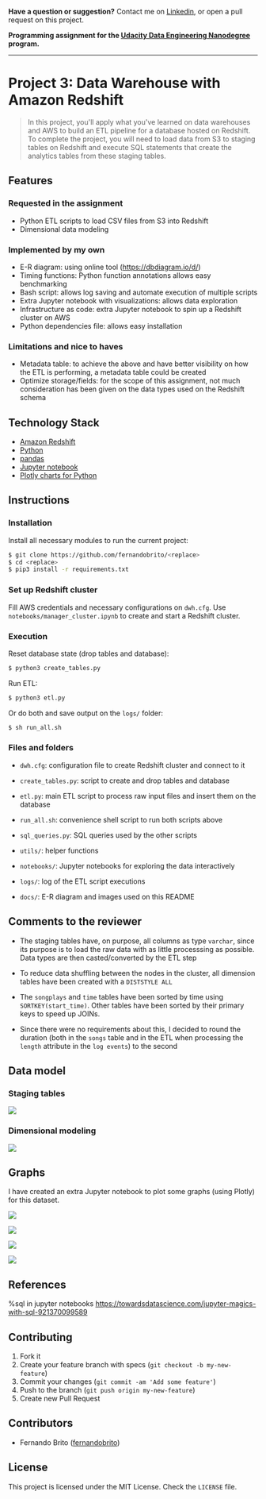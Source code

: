 **Have a question or suggestion?**
Contact me on [Linkedin](https://www.linkedin.com/in/fernandosmbrito), or open a pull request on this project.

**Programming assignment for the [Udacity Data Engineering Nanodegree](https://www.udacity.com/course/data-engineer-nanodegree--nd027) program.**

---

# Project 3: Data Warehouse with Amazon Redshift

> In this project, you'll apply what you've learned on data warehouses and AWS to build an ETL pipeline for a database hosted on Redshift. To complete the project, you will need to load data from S3 to staging tables on Redshift and execute SQL statements that create the analytics tables from these staging tables.

## Features 
### Requested in the assignment

* Python ETL scripts to load CSV files from S3 into Redshift
* Dimensional data modeling


### Implemented by my own

* E-R diagram: using online tool (https://dbdiagram.io/d/)
* Timing functions: Python function annotations allows easy benchmarking
* Bash script: allows log saving and automate execution of multiple scripts
* Extra Jupyter notebook with visualizations: allows data exploration
* Infrastructure as code: extra Jupyter notebook to spin up a Redshift cluster on AWS
* Python dependencies file: allows easy installation


### Limitations and nice to haves
* Metadata table: to achieve the above and have better visibility on how the ETL is performing, a metadata table could be created
* Optimize storage/fields: for the scope of this assignment, not much consideration has been given on the data types used on the Redshift schema


## Technology Stack
* [Amazon Redshift](https://aws.amazon.com/redshift/)
* [Python](https://www.python.org/)
* [pandas](https://pandas.pydata.org/)
* [Jupyter notebook](https://jupyter.org/)
* [Plotly charts for Python](https://plot.ly/python/)


## Instructions

### Installation

Install all necessary modules to run the current project:

```bash
$ git clone https://github.com/fernandobrito/<replace>
$ cd <replace>
$ pip3 install -r requirements.txt
```

### Set up Redshift cluster

Fill AWS credentials and necessary configurations on `dwh.cfg`. Use `notebooks/manager_cluster.ipynb` to create and start a Redshift cluster.

### Execution

Reset database state (drop tables and database):

```bash
$ python3 create_tables.py
```

Run ETL:
```bash
$ python3 etl.py
```

Or do both and save output on the `logs/` folder:

```bash
$ sh run_all.sh
```

### Files and folders

* `dwh.cfg`: configuration file to create Redshift cluster and connect to it
* `create_tables.py`: script to create and drop tables and database
* `etl.py`: main ETL script to process raw input files and insert them on the database
* `run_all.sh`: convenience shell script to run both scripts above
* `sql_queries.py`: SQL queries used by the other scripts

* `utils/`: helper functions
* `notebooks/`: Jupyter notebooks for exploring the data interactively
* `logs/`: log of the ETL script executions
* `docs/`: E-R diagram and images used on this README

## Comments to the reviewer

* The staging tables have, on purpose, all columns as type `varchar`, since its purpose is to load the raw data with as little processsing as possible. Data types are then casted/converted by the ETL step

* To reduce data shuffling between the nodes in the cluster, all dimension tables have been created with a `DISTSTYLE ALL`

* The `songplays` and `time` tables have been sorted by time using `SORTKEY(start_time)`. Other tables have been sorted by their primary keys to speed up JOINs.

* Since there were no requirements about this, I decided to round the duration (both in the `songs` table and in the ETL when processing the `length` attribute in the `log events`) to the second

## Data model

### Staging tables
![](docs/erd-staging.png?raw=true)

### Dimensional modeling
![](docs/erd.png?raw=true)

## Graphs

I have created an extra Jupyter notebook to plot some graphs (using Plotly) for this dataset.

![](docs/viz1-plan.png?raw=true)

![](docs/viz2-gender.png?raw=true)

![](docs/viz3-found.png?raw=true)

![](docs/viz4-found.png?raw=true)

## References

%sql in jupyter notebooks
https://towardsdatascience.com/jupyter-magics-with-sql-921370099589



## Contributing

1. Fork it
2. Create your feature branch with specs (`git checkout -b my-new-feature`)
3. Commit your changes (`git commit -am 'Add some feature'`)
4. Push to the branch (`git push origin my-new-feature`)
5. Create new Pull Request


## Contributors

* Fernando Brito ([fernandobrito](https://github.com/fernandobrito))


## License

This project is licensed under the MIT License. Check the `LICENSE` file.